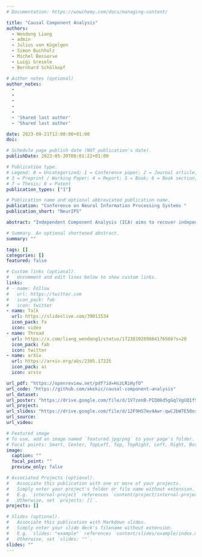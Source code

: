 ```yaml
---
# Documentation: https://wowchemy.com/docs/managing-content/

title: "Causal Component Analysis"
authors: 
  - Wendong Liang
  - admin
  - Julius von Kügelgen
  - Simon Buchholz
  - Michel Besserve
  - Luigi Gresele
  - Bernhard Schölkopf

# Author notes (optional)
author_notes:
  - 
  - 
  - 
  - 
  - 
  - 'Shared last author'
  - 'Shared last author'

date: 2023-09-21T12:00:00+01:00
doi:

# Schedule page publish date (NOT publication's date).
publishDate: 2023-05-30T00:01:22+01:00

# Publication type.
# Legend: 0 = Uncategorized; 1 = Conference paper; 2 = Journal article;
# 3 = Preprint / Working Paper; 4 = Report; 5 = Book; 6 = Book section;
# 7 = Thesis; 8 = Patent
publication_types: ["1"]

# Publication name and optional abbreviated publication name.
publication: "Conference on Neural Information Processing Systems "
publication_short: "NeurIPS"

abstract: "Independent Component Analysis (ICA) aims to recover independent latent variables from observed mixtures thereof. Causal Representation Learning (CRL) aims instead to infer causally related (thus often statistically dependent) latent variables, together with the unknown graph encoding their causal relationships. We introduce an intermediate problem termed Causal Component Analysis (CauCA). CauCA can be viewed as a generalization of ICA, modelling the causal dependence among the latent components, and as a special case of CRL. In contrast to CRL, it presupposes knowledge of the causal graph, focusing solely on learning the unmixing function and the causal mechanisms. Any impossibility results regarding the recovery of the ground truth in CauCA also apply for CRL, while possibility results may serve as a stepping stone for extensions to CRL. We characterize CauCA identifiability from multiple datasets generated through different types of interventions on the latent causal variables. As a corollary, this interventional perspective also leads to new identifiability results for nonlinear ICA - a special case of CauCA with an empty graph - requiring strictly fewer datasets than previous results. We introduce a likelihood-based approach using normalizing flows to estimate both the unmixing function and the causal mechanisms, and demonstrate its effectiveness through extensive synthetic experiments in the CauCA and ICA setting."

# Summary. An optional shortened abstract.
summary: ""

tags: []
categories: []
featured: false

# Custom links (optional).
#   Uncomment and edit lines below to show custom links.
links:
# - name: Follow
#   url: https://twitter.com
#   icon_pack: fab
#   icon: twitter
- name: Talk
  url: https://slideslive.com/39011534
  icon_pack: fa
  icon: video
- name: Thread
  url: https://x.com/liang_wendong1/status/1723810209884176566?s=20
  icon_pack: fab
  icon: twitter
- name: arXiv
  url: https://arxiv.org/abs/2305.17225
  icon_pack: ai
  icon: arxiv

url_pdf: "https://openreview.net/pdf?id=HszLRiHyfO"
url_code: "https://github.com/akekic/causal-component-analysis"
url_dataset:
url_poster: "https://drive.google.com/file/d/1V7zenB-PIQ06d5gGqlVgUQ1fSvARpwmP/view?usp=sharing"
url_project:
url_slides: "https://drive.google.com/file/d/12F9HS7mv4Awr-qwCJbW7E50nx1RyYE1O/view?usp=sharing"
url_source:
url_video:

# Featured image
# To use, add an image named `featured.jpg/png` to your page's folder. 
# Focal points: Smart, Center, TopLeft, Top, TopRight, Left, Right, BottomLeft, Bottom, BottomRight.
image:
  caption: ""
  focal_point: ""
  preview_only: false

# Associated Projects (optional).
#   Associate this publication with one or more of your projects.
#   Simply enter your project's folder or file name without extension.
#   E.g. `internal-project` references `content/project/internal-project/index.md`.
#   Otherwise, set `projects: []`.
projects: []

# Slides (optional).
#   Associate this publication with Markdown slides.
#   Simply enter your slide deck's filename without extension.
#   E.g. `slides: "example"` references `content/slides/example/index.md`.
#   Otherwise, set `slides: ""`.
slides: ""
---
```

